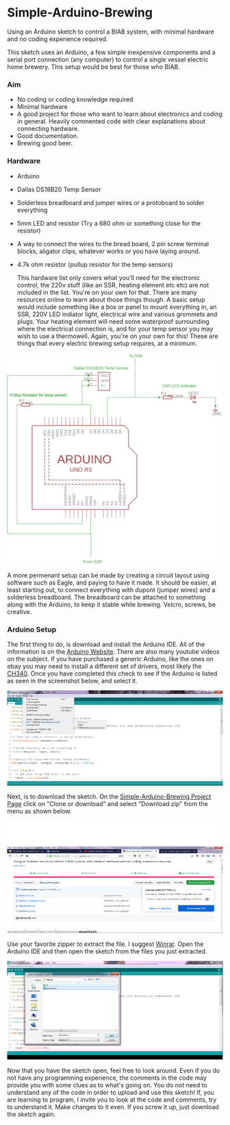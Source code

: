 # Simple-Arduino-Brewing
Using an Arduino sketch to control a BIAB system, with minimal hardware and no coding experience required.

  This sketch uses an Arduino, a few simple inexpensive components and a serial port connection (any computer) to control a single vessel electric home brewery.  This setup would be best for those who BIAB.  

### Aim
- No coding or coding knowledge required
- Minimal hardware
- A good project for those who want to learn about electronics and coding in general.  Heavily commented code with clear explanations about connecting hardware.
- Good documentation.  
- Brewing good beer.

### Hardware
- Arduino
- Dallas DS18B20 Temp Sensor
- Solderless breadboard and jumper wires or a protoboard to solder everything
- 5mm LED and resistor  (Try a 680 ohm or something close for the resistor)
- A way to connect the wires to the bread board, 2 pin screw terminal blocks, aligator clips, whatever works or you have laying around.
- 4.7k ohm resistor (pullup resistor for the temp sensors)

  This hardware list only covers what you'll need for the electronic control, the 220v stuff (like an SSR, heating element etc etc) are not included in the list.  You're on your own for that.  There are many resources online to learn about those things though.  A basic setup would include something like a box or panel to mount everything in, an SSR, 220V LED indiator light, electrical wire and various grommets and plugs.  Your heating element will need some waterproof surrounding where the electrical connection is, and for your temp sensor you may wish to use a thermowell.  Again, you're on your own for this!  These are things that every electric brewing setup requires, at a minimum.  

![Diagram](Bobcat_diagram.png)

  A more permenant setup can be made by creating a circuit layout using software such as Eagle, and paying to have it made.  It should be easier, at least starting out, to connect everything with dupont (jumper wires) and a solderless breadboard.  The breadboard can be attached to something along with the Arduino, to keep it stable while brewing.  Velcro, screws, be creative.  
  
  
  ### Arduino Setup
  The first thing to do, is download and install the Arduino IDE.  All of the information is on the [Arduino Website](https://www.arduino.cc/).  There are also many youtube videos on the subject.  If you have purchased a generic Arduino, like the ones on ebay you may need to install a different set of drivers, most likely the [CH340](https://sparks.gogo.co.nz/ch340.html).  Once you have completed this check to see if the Arduino is listed as seen in the screenshot below, and select it.  
 
![Screenshot 1](bobcat1.png)

Next, is to download the sketch.  On the [Simple-Arduino-Brewing Project Page](https://github.com/SixStringCoder/Simple-Arduino-Brewing) click on "Clone or download" and select "Download zip" from the menu as shown below.

![Screenshot 2](bobcat2.png)

Use your favorite zipper to extract the file.  I suggest [Winrar](https://www.rarlab.com/download.htm?).  Open the Arduino IDE and then open the sketch from the files you just extracted.  

![Screenshot 3](bobcat3.png)

Now that you have the sketch open, feel free to look around.  Even if you do not have any programming experience, the comments in the code may provide you with some clues as to what's going on.  You do not need to understand any of the code in order to upload and use this sketch!  If, you are learning to program, I invite you to look at the code and comments, try to understand it.  Make changes to it even.  If you screw it up, just download the sketch again.  


